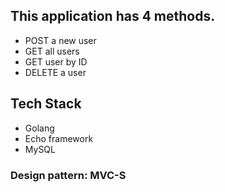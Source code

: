 ## This application has 4 methods.
- POST a new user
- GET all users
- GET user by ID
- DELETE a user 

## Tech Stack
- Golang
- Echo framework
- MySQL

### Design pattern: MVC-S
